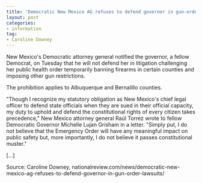 ```yaml
---
title: 'Democratic New Mexico AG refuses to defend governor in gun-order lawsuits'
layout: post
categories:
- information
tag:
- Caroline Downey
---
```


New Mexico's Democratic attorney general notified the governor, a fellow Democrat, on Tuesday that he will not defend her in litigation challenging her public health order temporarily banning firearms in certain counties and imposing other gun restrictions.

The prohibition applies to Albuquerque and Bernalillo counties.

"Though I recognize my statutory obligation as New Mexico's chief legal officer to defend state officials when they are sued in their official capacity, my duty to uphold and defend the constitutional rights of every citizen takes precedence," New Mexico attorney general Raúl Torrez wrote to fellow Democratic Governor Michelle Lujan Grisham in a letter. "Simply put, I do not believe that the Emergency Order will have any meaningful impact on public safety but, more importantly, I do not believe it passes constitutional muster."

[...]

Source: Caroline Downey, nationalreview.com/news/democratic-new-mexico-ag-refuses-to-defend-governor-in-gun-order-lawsuits/
